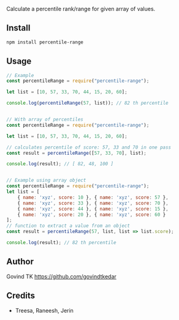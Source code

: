 Calculate a percentile rank/range for given array of values.

## Install

```sh
npm install percentile-range
```

## Usage

```js
// Example
const percentileRange = require("percentile-range");

let list = [10, 57, 33, 70, 44, 15, 20, 60];

console.log(percentileRange(57, list)); // 82 th percentile


// With array of percentiles
const percentileRange = require("percentile-range");

let list = [10, 57, 33, 70, 44, 15, 20, 60];

// calculates percentile of score: 57, 33 and 70 in one pass
const result = percentileRange([57, 33, 70], list);

console.log(result); // [ 82, 48, 100 ]


// Example using array object
const percentileRange = require("percentile-range");
let list = [
    { name: 'xyz', score: 10 }, { name: 'xyz', score: 57 },
    { name: 'xyz', score: 33 }, { name: 'xyz', score: 70 },
    { name: 'xyz', score: 44 }, { name: 'xyz', score: 15 },
    { name: 'xyz', score: 20 }, { name: 'xyz', score: 60 }
];
// function to extract a value from an object
const result = percentileRange(57, list, list => list.score);

console.log(result); // 82 th percentile

```

## Author

Govind TK https://github.com/govindtkedar

## Credits
+ Treesa, Raneesh, Jerin
